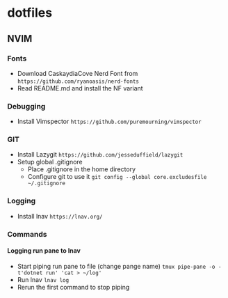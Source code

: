 # dotfiles

## NVIM

### Fonts

- Download CaskaydiaCove Nerd Font from `https://github.com/ryanoasis/nerd-fonts`
- Read README.md and install the NF variant

### Debugging
- Install Vimspector `https://github.com/puremourning/vimspector`

### GIT
- Install Lazygit `https://github.com/jesseduffield/lazygit`
- Setup global .gitignore
    - Place .gitignore in the home directory
    - Configure git to use it `git config --global core.excludesfile ~/.gitignore`

### Logging
- Install lnav `https://lnav.org/`

### Commands

#### Logging run pane to lnav
- Start piping run pane to file (change pange name) `tmux pipe-pane -o -t'dotnet run' 'cat > ~/log'`
- Run lnav `lnav log`
- Rerun the first command to stop piping
